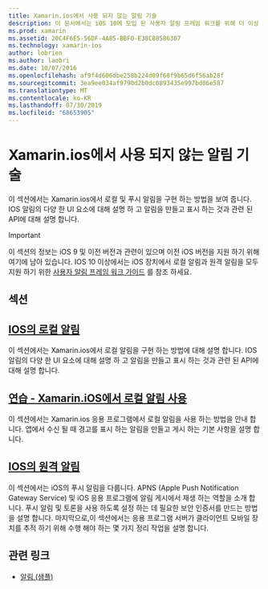 ```yaml
---
title: Xamarin.ios에서 사용 되지 않는 알림 기술
description: 이 문서에서는 iOS 10에 도입 된 사용자 알림 프레임 워크를 위해 더 이상 사용 되지 않는 iOS 알림 기술에 대해 설명 합니다.
ms.prod: xamarin
ms.assetid: 20C4F6E5-56DF-4A85-BBF0-E38C88586307
ms.technology: xamarin-ios
author: lobrien
ms.author: laobri
ms.date: 10/07/2016
ms.openlocfilehash: af9f4d606dbe258b224d09f68f9b65d6f56ab28f
ms.sourcegitcommit: 3ea9ee034af9790d2b0dc0893435e997bd06e587
ms.translationtype: MT
ms.contentlocale: ko-KR
ms.lasthandoff: 07/30/2019
ms.locfileid: "68653905"
---
```

# <a name="deprecated-notification-technologies-in-xamarinios"></a>Xamarin.ios에서 사용 되지 않는 알림 기술

이 섹션에서는 Xamarin.ios에서 로컬 및 푸시 알림을 구현 하는 방법을 보여 줍니다. IOS 알림의 다양 한 UI 요소에 대해 설명 하 고 알림을 만들고 표시 하는 것과 관련 된 API에 대해 설명 합니다.

> [!IMPORTANT]
> 이 섹션의 정보는 iOS 9 및 이전 버전과 관련이 있으며 이전 iOS 버전을 지원 하기 위해 여기에 남아 있습니다. IOS 10 이상에서는 iOS 장치에서 로컬 알림과 원격 알림을 모두 지원 하기 위한 [사용자 알림 프레임 워크 가이드](~/ios/platform/user-notifications/index.md) 를 참조 하세요.

## <a name="sections"></a>섹션

<a name="Local Notifications In iOS" />

## <a name="local-notifications-in-ioslocal-notifications-in-iosmd"></a>[IOS의 로컬 알림](local-notifications-in-ios.md)

이 섹션에서는 Xamarin.ios에서 로컬 알림을 구현 하는 방법에 대해 설명 합니다. IOS 알림의 다양 한 UI 요소에 대해 설명 하 고 알림을 만들고 표시 하는 것과 관련 된 API에 대해 설명 합니다.

<a name="Local Notifications Walkthrough" />

## <a name="walkthrough---using-local-notifications-in-xamarinioslocal-notifications-in-ios-walkthroughmd"></a>[연습 - Xamarin.iOS에서 로컬 알림 사용](local-notifications-in-ios-walkthrough.md)

이 섹션에서는 Xamarin.ios 응용 프로그램에서 로컬 알림을 사용 하는 방법을 안내 합니다. 앱에서 수신 될 때 경고를 표시 하는 알림을 만들고 게시 하는 기본 사항을 설명 합니다.

<a name="Remote Notifications In iOS" />

## <a name="remote-notifications-in-iosremote-notifications-in-iosmd"></a>[IOS의 원격 알림](remote-notifications-in-ios.md)

이 섹션에서는 iOS의 푸시 알림을 다룹니다. APNS (Apple Push Notification Gateway Service) 및 iOS 응용 프로그램에 알림 게시에서 재생 하는 역할을 소개 합니다. 푸시 알림 및 토론을 사용 하도록 설정 하는 데 필요한 보안 인증서를 만드는 방법을 설명 합니다. 마지막으로,이 섹션에서는 응용 프로그램 서버가 클라이언트 모바일 장치를 추적 하기 위해 수행 해야 하는 몇 가지 정리 작업을 설명 합니다.

## <a name="related-links"></a>관련 링크

- [알림 (샘플)](https://docs.microsoft.com/samples/xamarin/ios-samples/notifications)
